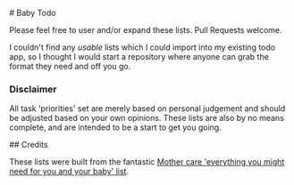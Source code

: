 # Baby Todo

Please feel free to user and/or expand these lists. Pull Requests welcome.

I couldn't find any _usable_ lists which I could import into my existing todo app, so I thought I would start a repository where anyone can grab the format they need and off you go.

### Disclaimer
All task 'priorities' set are merely based on personal judgement and should be adjusted based on your own opinions. These lists are also by no means complete, and are intended to be a start to get you going.

## Credits

These lists were built from the fantastic [Mother care 'everything you might need for you and your baby' list](http://www.mothercare.com/new-baby-essentials/advice-ms-preg-essentials-root,default,pg.html).

